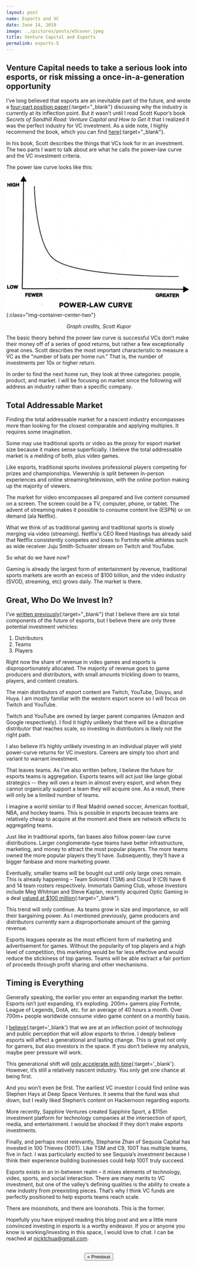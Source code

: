 ```yaml
---
layout: post
name: Esports and VC
date: June 14, 2019
image: ../pictures/posts/e5cover.jpeg
title: Venture Capital and Esports
permalink: esports-5
---
```

## Venture Capital needs to take a serious look into esports, or risk missing a once-in-a-generation opportunity

I’ve long believed that esports are an inevitable part of the future, and wrote a [four-part position paper](/esports-1){:target="_blank"} discussing why the industry is currently at its inflection point. But it wasn’t until I read Scott Kupor’s book *Secrets of Sandhill Road: Venture Capital and How to Get It* that I realized it was the perfect industry for VC investment. As a side note, I highly recommend the book, which you can find [here](https://www.amazon.com/Secrets-Sand-Hill-Road-Venture/dp/059308358X){:target="_blank"}.

In his book, Scott describes the things that VCs look for in an investment. The two parts I want to talk about are what he calls the power-law curve and the VC investment criteria.

The power law curve looks like this:

![](/pictures/posts/bp6powerlaw.png){:class="img-container-center-two"}
*<center>Graph credits, Scott Kupor</center>*

The basic theory behind the power law curve is successful VCs don’t make their money off of a series of good returns, but rather a few exceptionally great ones. Scott describes the most important characteristic to measure a VC as the "number of bats per home run." That is, the number of investments per 10x or higher return. 

In order to find the next home run, they look at three categories: people, product, and market. I will be focusing on market since the following will address an industry rather than a specific company.

<div class="divider"></div>

## Total Addressable Market

<!-- Finding the total addressable market for a nascent industry is more than looking for the closest comparable and applying multiples. It takes some imagination.

Some may use traditional sports or video as a proxy for the market size of esports. Superficially, it makes sense. Like esports, traditional sports have professional players competing for prizes and championships. Viewership is split between in-person experiences and online streaming/television, with the online portion making up the majority of viewers. 

Video encompasses prepared and live content consumed on a screen. The screen can be a TV, computer, or phone. The advent of streaming makes it possible to consume content on demand (ala Netflix) or live (ESPN) anywhere and anytime. 

What we think of as traditional video games and traditional sports are slowly merging via video (streaming etc). Esports will also eat into Netflix’s market share, so I believe the true addressable market is a combination of the sports and video markets. Esports will compete in the broader market for attention. -->

Finding the total addressable market for a nascent industry encompasses more than looking for the closest comparable and applying multiples. It requires some imagination. 

Some may use traditional sports or video as the proxy for esport market size because it makes sense superficially. I believe the total addressable market is a melding of both, plus video games.

Like esports, traditional sports involves professional players competing for prizes and championships. Viewership is split between in-person experiences and online streaming/television, with the online portion making up the majority of viewers. 

The market for video encompasses all prepared and live content consumed on a screen. The screen could be a TV, computer, phone, or tablet. The advent of streaming makes it possible to consume content live (ESPN) or on demand (ala Netflix). 

What we think of as traditional gaming and traditional sports is slowly merging via video (streaming). Netflix's CEO Reed Hastings has already said that Netflix consistently competes and loses to Fortnite while athletes such as wide receiver Juju Smith-Schuster stream on Twitch and YouTube. 

So what do we have now?

Gaming is already the largest form of entertainment by revenue, traditional sports markets are worth an excess of $100 billion, and the video industry (SVOD, streaming, etc) grows daily. The market is there.

<div class="divider"></div>

## Great, Who Do We Invest In?

I’ve [written previously](/esports-4){:target="_blank"} that I believe there are six total components of the future of esports, but I believe there are only three potential investment vehicles:

1. Distributors
2. Teams
3. Players

Right now the share of revenue in video games and esports is disproportionately allocated. The majority of revenue goes to game producers and distributors, with small amounts trickling down to teams, players, and content creators. 

The main distributors of esport content are Twitch, YouTube, Douyu, and Huya. I am mostly familiar with the western esport scene so I will focus on Twitch and YouTube.

Twitch and YouTube are owned by larger parent companies (Amazon and Google respectively). I find it highly unlikely that there will be a disruptive distributor that reaches scale, so investing in distributors is likely not the right path.

I also believe it’s highly unlikely investing in an individual player will yield power-curve returns for VC investors. Careers are simply too short and variant to warrant investment.

That leaves teams. As I’ve also written before, I believe the future for esports teams is aggregation. Esports teams will act just like large global strategics -- they will own a team in almost every esport, and when they cannot organically support a team they will acquire one. As a result, there will only be a limited number of teams.

I imagine a world similar to if Real Madrid owned soccer, American football, NBA, and hockey teams. This is possible in esports because teams are relatively cheap to acquire at the moment and there are network effects to aggregating teams. 

Just like in traditional sports, fan bases also follow power-law curve distributions. Larger conglomerate-type teams have better infrastructure, marketing, and money to attract the most popular players. The more teams owned the more popular players they’ll have. Subsequently, they’ll have a bigger fanbase and more marketing power. 

Eventually, smaller teams will be bought out until only large ones remain. This is already happening – Team Solomid (TSM) and Cloud 9 (C9) have 6 and 14 team rosters respectively. Immortals Gaming Club, whose investors include Meg Whitman and Steve Kaplan, recently acquired Optic Gaming in a deal [valued at $100 million](https://venturebeat.com/2019/06/12/immortals-esports-acquires-optic-gaming-owner-infinite-sports-entertainment/){:target="_blank"}.

This trend will only continue. As teams grow in size and importance, so will their bargaining power. As I mentioned previously, game producers and distributors currently earn a disproportionate amount of the gaming revenue. 

Esports leagues operate as the most efficient form of marketing and advertisement for games. Without the popularity of top players and a high level of competition, this marketing would be far less effective and would reduce the stickiness of top games. Teams will be able extract a fair portion of proceeds through profit sharing and other mechanisms. 

<div class="divider"></div>

## Timing is Everything

Generally speaking, the earlier you enter an expanding market the better. Esports isn’t just expanding, it’s exploding. 200m+ gamers play Fortnite, League of Legends, DotA, etc. for an average of 40 hours a month. Over 700m+ people worldwide consume video game content on a monthly basis. 

I [believe](/esports-2){:target=’_blank’} that we are at an inflection point of technology and public perception that will allow esports to thrive. I deeply believe esports will affect a generational and lasting change. This is great not only for gamers, but also investors in the space. If you don’t believe my analysis, maybe peer pressure will work.

This generational shift will [only accelerate with time](/esports-2){:target='_blank'}. However, it’s still a relatively nascent industry. You only get one chance at being first. 

And you won’t even be first. The earliest VC investor I could find online was Stephen Hays at Deep Space Ventures. It seems that the fund was shut down, but I really liked Stephen’s content on Hackernoon regarding esports.

More recently, Sapphire Ventures created Sapphire Sport, a $115m investment platform for technology companies at the intersection of sport, media, and entertainment. I would be shocked if they don’t make esports investments.

Finally, and perhaps most relevantly, Stephanie Zhan of Sequoia Capital has invested in 100 Thieves (100T). Like TSM and C9, 100T has multiple teams, five in fact. I was particularly excited to see Sequoia’s investment because I think their experience building businesses could help 100T truly succeed. 

Esports exists in an in-between realm – it mixes elements of technology, video, sports, and social interaction. There are many merits to VC investment, but one of the valley’s defining qualities is the ability to create a new industry from preexisting pieces. That’s why I think VC funds are perfectly positioned to help esports teams reach scale. 

There are moonshots, and there are loonshots. This is the former. 

Hopefully you have enjoyed reading this blog post and are a little more convinced investing in esports is a worthy endeavor. If you or anyone you know is working/investing in this space, I would love to chat. I can be reached at nicktchua@gmail.com.

<div class="divider"></div>

<br>
<center><a href="/esports-4"><button class="btn-no-outline">&laquo; Previous</button></a>
</center> 

<!-- ## The Market For Attention

Esports is a tech disruption for entertainment like Netflix was for video. In fact, I believe that esports is disrupting the entire video category as well. In a world of abundance, the most valuable finite resource is attention. 

Facebook competes for your attention with Youtube, and each app on your phone fights for your time and attention. For a while, video games competed with television in completely separate categories. You either turned on the television or you turned on your console/PC. With the advent of esports and streaming, this dichotomy is changing. 

Until recently, video games could only be consumed actively (I define active as an activity where your participation changes the outcome of the event, I explain more in an article here). Because video games can be consumed passively the act of turning on a TV no longer precludes people from consuming video games.  -->


